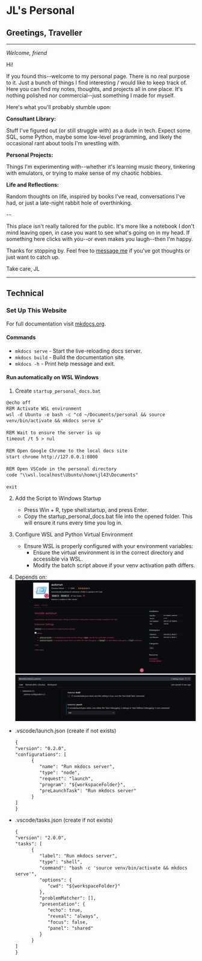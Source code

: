 # JL's Personal

## Greetings, Traveller

---

*Welcome, friend*

Hi! 

If you found this--welcome to my personal page. There is no real purpose to it. Just a bunch of things I find interesting / would like to keep track of. Here you can find my notes, thoughts, and projects all in one place. It's nothing polished nor commercial--just something I made for myself.

Here's what you'll probably stumble upon:

**Consultant Library:** 

Stuff I've figured out (or still struggle with) as a dude in tech. Expect some SQL, some Python, maybe some low-level programming, and likely the occasional rant about tools I'm wrestling with.

**Personal Projects:** 

Things I'm experimenting with--whether it's learning music theory, tinkering with emulators, or trying to make sense of my chaotic hobbies.

**Life and Reflections:** 

Random thoughts on life, inspired by books I've read, conversations I've had, or just a late-night rabbit hole of overthinking.

--

This place isn't really tailored for the public. 
It's more like a notebook I don't mind leaving open, 
in case you want to see what's going on in my head. 
If something here clicks with you--or even makes you laugh--then I'm happy.

Thanks for stopping by. Feel free to [message me](mailto:joseluisreyes43@gmail.com) if you've got thoughts or just want to catch up.

Take care,
JL

---

## Technical

### Set Up This Website

For full documentation visit [mkdocs.org](https://www.mkdocs.org).

#### Commands

* `mkdocs serve` - Start the live-reloading docs server.
* `mkdocs build` - Build the documentation site.
* `mkdocs -h` - Print help message and exit.

#### Run automatically on WSL Windows

1. Create `startup_personal_docs.bat`
   
```
@echo off
REM Activate WSL environment
wsl -d Ubuntu -e bash -c "cd ~/Documents/personal && source venv/bin/activate && mkdocs serve &"

REM Wait to ensure the server is up
timeout /t 5 > nul

REM Open Google Chrome to the local docs site
start chrome http://127.0.0.1:8000

REM Open VSCode in the personal directory
code "\\wsl.localhost\Ubuntu\home\jl43\Documents"

exit
```

2. Add the Script to Windows Startup
   - Press Win + R, type shell:startup, and press Enter.
   - Copy the startup_personal_docs.bat file into the opened folder. This will ensure it runs every time you log in.

3. Configure WSL and Python Virtual Environment
   - Ensure WSL is properly configured with your environment variables:
     - Ensure the virtual environment is in the correct directory and accessible via WSL.
     - Modify the batch script above if your venv activation path differs.
4. Depends on: ![alt text](index_asset1.png) ![alt text](index_asset2.png)
- .vscode/launch.json
  (create if not exists)
   ```
   {
   "version": "0.2.0",
   "configurations": [
         {
            "name": "Run mkdocs server",
            "type": "node",
            "request": "launch",
            "program": "${workspaceFolder}",
            "preLaunchTask": "Run mkdocs server"
         }
   ]
   }
   ```
- .vscode/tasks.json
  (create if not exists)
   ```
   {
   "version": "2.0.0",
   "tasks": [
         {
            "label": "Run mkdocs server",
            "type": "shell",
            "command": "bash -c 'source venv/bin/activate && mkdocs serve'",
            "options": {
               "cwd": "${workspaceFolder}"
            },
            "problemMatcher": [],
            "presentation": {
               "echo": true,
               "reveal": "always",
               "focus": false,
               "panel": "shared"
            }
         }
   ]
   }
   ```